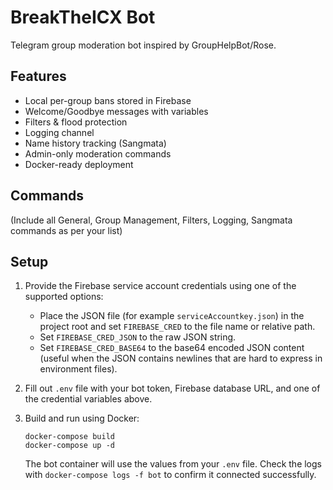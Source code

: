# BreakTheICX Bot


Telegram group moderation bot inspired by GroupHelpBot/Rose.


## Features
- Local per-group bans stored in Firebase
- Welcome/Goodbye messages with variables
- Filters & flood protection
- Logging channel
- Name history tracking (Sangmata)
- Admin-only moderation commands
- Docker-ready deployment


## Commands
(Include all General, Group Management, Filters, Logging, Sangmata commands as per your list)


## Setup
1. Provide the Firebase service account credentials using one of the supported options:

   - Place the JSON file (for example `serviceAccountkey.json`) in the project root and set `FIREBASE_CRED` to the file
     name or relative path.
   - Set `FIREBASE_CRED_JSON` to the raw JSON string.
   - Set `FIREBASE_CRED_BASE64` to the base64 encoded JSON content (useful when the JSON contains newlines that are hard to
     express in environment files).

2. Fill out `.env` file with your bot token, Firebase database URL, and one of the credential variables above.
3. Build and run using Docker:

   ```
   docker-compose build
   docker-compose up -d
   ```

   The bot container will use the values from your `.env` file. Check the logs with `docker-compose logs -f bot` to confirm it connected successfully.
